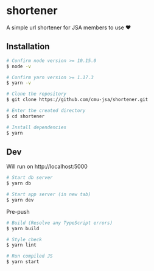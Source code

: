 # shortener
A simple url shortener for JSA members to use ♥️

## Installation

```sh
# Confirm node version >= 10.15.0
$ node -v

# Confirm yarn version >= 1.17.3
$ yarn -v

# Clone the repository
$ git clone https://github.com/cmu-jsa/shortener.git

# Enter the created directory
$ cd shortener

# Install dependencies
$ yarn
```

## Dev

Will run on http://localhost:5000

```sh
# Start db server
$ yarn db

# Start app server (in new tab)
$ yarn dev
```

Pre-push

```sh
# Build (Resolve any TypeScript errors)
$ yarn build

# Style check
$ yarn lint

# Run compiled JS
$ yarn start
```
